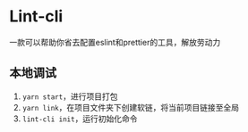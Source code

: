 # Lint-cli
一款可以帮助你省去配置eslint和prettier的工具，解放劳动力


## 本地调试

1. `yarn start`，进行项目打包
2. `yarn link`，在项目文件夹下创建软链，将当前项目链接至全局
3. `lint-cli init`，运行初始化命令
